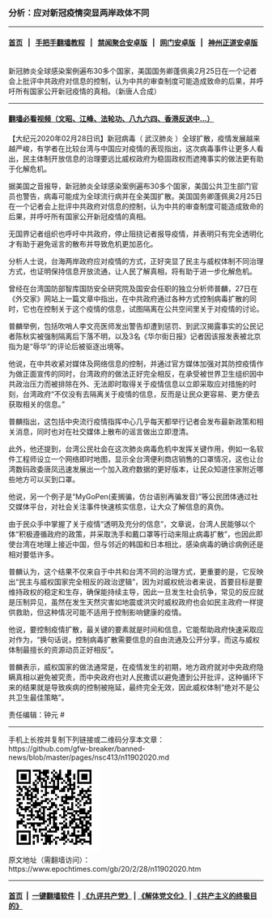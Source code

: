 ### 分析：应对新冠疫情突显两岸政体不同
------------------------

#### [首页](https://github.com/gfw-breaker/banned-news/blob/master/README.md) &nbsp;&nbsp;|&nbsp;&nbsp; [手把手翻墙教程](https://github.com/gfw-breaker/guides/wiki) &nbsp;&nbsp;|&nbsp;&nbsp; [禁闻聚合安卓版](https://github.com/gfw-breaker/bn-android) &nbsp;&nbsp;|&nbsp;&nbsp; [网门安卓版](https://github.com/oGate2/oGate) &nbsp;&nbsp;|&nbsp;&nbsp; [神州正道安卓版](https://github.com/SzzdOgate/update) 



<div><img alt="" class="aligncenter wp-post-image" src="https://i.epochtimes.com/assets/uploads/2020/01/15ec605e94e53e9f_ttl7daytm4_tn0122_-600x400.png"/>
<div class="red16 caption">
 新冠肺炎全球感染案例遍布30多个国家，美国国务卿蓬佩奥2月25日在一个记者会上批评中共政府对信息的控制，认为中共的审查制度可能造成致命的后果，并呼吁所有国家公开新冠疫情的真相。（新唐人合成）
</div>
</div><hr/>

#### [翻墙必看视频（文昭、江峰、法轮功、八九六四、香港反送中...）](https://github.com/gfw-breaker/banned-news/blob/master/pages/link3.md)

<div><p>
 【大纪元2020年02月28日讯】新冠病毒（
 <ok href="https://www.epochtimes.com/gb/tag/%E6%AD%A6%E6%B1%89%E8%82%BA%E7%82%8E.html">
  武汉肺炎
 </ok>
 ）全球扩散，疫情发展越来越严峻，有学者在比较台湾与中国应对疫情的表现指出，这次病毒事件让更多人看出，民主体制开放信息的治理要远比威权政府为稳固政权而遮掩事实的做法更有助于化解危机。
</p>
<p>
 据美国之音报导，新冠肺炎全球感染案例遍布30多个国家，美国公共卫生部门官员也警告，病毒可能成为全球流行病并在全美国扩散。美国国务卿蓬佩奥2月25日在一个记者会上批评中共政府对信息的控制，认为中共的审查制度可能造成致命的后果，并呼吁所有国家公开新冠疫情的真相。
</p>
<p>
 无国界记者组织也呼吁中共政府，停止阻挠记者报导疫情，并表明只有完全透明化才有助于避免谣言的散布并导致危机更加恶化。
</p>
<p>
 分析人士说，台海两岸政府应对疫情的方式，正好突显了民主与威权体制不同治理方式，也证明保持信息开放流通，让人民了解真相，将有助于进一步化解危机。
</p>
<p>
 曾经在台湾国防部智库国防安全研究院及国安会任职的独立分析师普麟，27日在《外交家》网站上一篇文章中指出，在中共政府通过各种方式控制病毒扩散的同时，它也在控制关于这个疫情的信息，试图隔离在公共空间里关于对疫情的讨论。
</p>
<p>
 普麟举例，包括吹哨人李文亮医师发出警告却遭到惩罚、到武汉揭露事实的公民记者陈秋实被强制隔离后下落不明，以及3名《华尔街日报》记者因该报发表被北京指为是“辱华”的评论后被驱逐出境等。
</p>
<p>
 他说，在中共收紧对媒体及网络信息的控制，并通过官方媒体加强对其防控疫情作为做正面宣传的同时，台湾政府的做法正好完全相反，在承受被世界卫生组织因中共政治压力而被排除在外、无法即时取得关于疫情信息以立即采取应对措施的时刻，台湾政府“不仅没有去隔离关于疫情的信息，反而是让民众更容易、更方便去获取相关的信息。”
</p>
<p>
 普麟指出，这包括中央流行疫情指挥中心几乎每天都举行记者会发布最新政策和相关消息，同时也对在社交媒体上散布的谣言做出立即澄清。
</p>
<p>
 此外，他还提到，台湾公民社会在这次肺炎病毒危机中发挥关键作用，例如一名软件工程师设立一个网络即时地图，显示全台湾便利商店销售的口罩情况，这也让台湾数码政委唐凤迅速发展出一个加入政府数据的更好版本，让民众知道住家附近哪些地方可以买到口罩。
</p>
<p>
 他说，另一个例子是“MyGoPen(麦搁骗，仿台语别再骗发音)”等公民团体通过社交媒体平台，对社会关注事件快速核实信息，让大众了解信息的真伪。
</p>
<p>
 由于民众手中掌握了关于疫情“透明及充分的信息”，文章说，台湾人民能够以个体“积极遵循政府的政策，并采取洗手和戴口罩等行动来阻止病毒扩散”，也因此即使台湾在地理上接近中国，但与邻近的韩国和日本相比，感染病毒的确诊病例还是相对要低许多。
</p>
<p>
 普麟认为，这个结果不仅来自于中共和台湾不同的治理方式，更重要的是，它反映出“民主与威权国家完全相反的政治逻辑”，因为对威权统治者来说，首要目标是要维持政权的稳定和生存，确保能持续主导，因此一旦发生社会抗争，常见的反应就是压制异见，虽然在发生天然灾害如地震或洪灾时威权政府也会如民主政府一样提供救助，但这种情况可能不适用于控制影响健康的疫情。
</p>
<p>
 他说，要控制疫情扩散，最关键的要素就是时间和信息，它能帮助政府快速采取应对作为，“换句话说，控制病毒扩散需要信息的自由流通及公开分享，而这与威权体制最擅长的资源动员正好相反”。
</p>
<p>
 普麟表示，威权国家的做法通常是，在疫情发生的初期，地方政府就对中央政府隐瞒真相以避免被究责，而中央政府也对人民撒谎以避免遭到公开批评，这种循环下来的结果就是导致疾病的控制被拖延，最终完全无效，因此威权体制“绝对不是公共卫生最佳策略”。
</p>
<p>
 责任编辑：钟元 #
</p>
</div>
<hr/>
手机上长按并复制下列链接或二维码分享本文章：<br/>
https://github.com/gfw-breaker/banned-news/blob/master/pages/nsc413/n11902020.md <br/>
<a href='https://github.com/gfw-breaker/banned-news/blob/master/pages/nsc413/n11902020.md'><img src='https://github.com/gfw-breaker/banned-news/blob/master/pages/nsc413/n11902020.md.png'/></a> <br/>
原文地址（需翻墙访问）：https://www.epochtimes.com/gb/20/2/28/n11902020.htm


------------------------
#### [首页](https://github.com/gfw-breaker/banned-news/blob/master/README.md) &nbsp;|&nbsp; [一键翻墙软件](https://github.com/gfw-breaker/nogfw/blob/master/README.md) &nbsp;| [《九评共产党》](https://github.com/gfw-breaker/9ping.md/blob/master/README.md#九评之一评共产党是什么) | [《解体党文化》](https://github.com/gfw-breaker/jtdwh.md/blob/master/README.md) | [《共产主义的终极目的》](https://github.com/gfw-breaker/gczydzjmd.md/blob/master/README.md)


<img src='http://gfw-breaker.win/banned-news/pages/nsc413/n11902020.md' width='0px' height='0px'/>